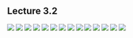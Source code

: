 ## Lecture 3.2

![](https://github.com/csn3rd/Ethics19Spring2020/blob/master/3.2.01%20Ethical%20Methods%20Decision%20Tree.png)
![](https://github.com/csn3rd/Ethics19Spring2020/blob/master/3.2.02%20Deontology%20vs%20Consequentialism.png)
![](https://github.com/csn3rd/Ethics19Spring2020/blob/master/3.2.03%20Issues%20in%20the%20Beta%20Test%20of%20Utilitarianism.png)
![](https://github.com/csn3rd/Ethics19Spring2020/blob/master/3.2.04%20Bentham's%20Happiness.png)
![](https://github.com/csn3rd/Ethics19Spring2020/blob/master/3.2.05%20Mill's%20Utilitarianism%20Part%201.png)
![](https://github.com/csn3rd/Ethics19Spring2020/blob/master/3.2.06%20Mill's%20Happiness.png)
![](https://github.com/csn3rd/Ethics19Spring2020/blob/master/3.2.07%20Bentham's%20vs%20Mill's%20Happiness.png)
![](https://github.com/csn3rd/Ethics19Spring2020/blob/master/3.2.08%20Mill's%20Utilitarianism%20Part%202.png)
![](https://github.com/csn3rd/Ethics19Spring2020/blob/master/3.2.09%20Mill's%20Utilitarianism%20Part%203.png)
![](https://github.com/csn3rd/Ethics19Spring2020/blob/master/3.2.10%20Maslow's%20Hierarchy%20of%20Needs.png)
![](https://github.com/csn3rd/Ethics19Spring2020/blob/master/3.2.11%20Social%20Media%20and%20Higher_Lower%20Happiness%20Part%201.png)
![](https://github.com/csn3rd/Ethics19Spring2020/blob/master/3.2.12%20Social%20Media%20and%20Higher_Lower%20Happiness%20Part%202.png)
![](https://github.com/csn3rd/Ethics19Spring2020/blob/master/3.2.13%20Problems%20with%20Hedonistic%20Utilitarianism.png)
![](https://github.com/csn3rd/Ethics19Spring2020/blob/master/3.2.14%20Hedonistic%20vs%20NonHedonistic%20Utilitarianism.png)
